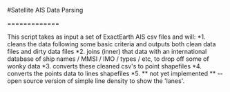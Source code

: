 #Satellite AIS Data Parsing

=============

This script takes as input a set of ExactEarth AIS csv files and will:
	*1. cleans the data following some basic criteria and outputs both clean data files and dirty data files
	*2. joins (inner) that data with an international database of ship names / MMSI / IMO / types / etc, to drop off some of wonky data 
	*3. converts these cleaned csv's to point shapefiles
	*4. converts the points data to lines shapefiles
	*5. ** not yet implemented ** -- open source version of simple line density to show the 'lanes'.
	





